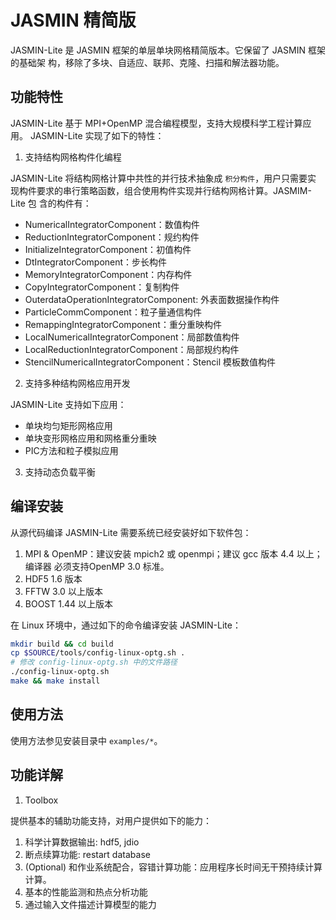 # JASMIN 精简版

JASMIN-Lite 是 JASMIN 框架的单层单块网格精简版本。它保留了 JASMIN 框架的基础架 构，移除了多块、自适应、联邦、克隆、扫描和解法器功能。

## 功能特性

JASMIN-Lite 基于 MPI+OpenMP 混合编程模型，支持大规模科学工程计算应用。 JASMIN-Lite 实现了如下的特性：

1. 支持结构网格构件化编程

  JASMIN-Lite 将结构网格计算中共性的并行技术抽象成 `积分构件`，用户只需要实 现构件要求的串行策略函数，组合使用构件实现并行结构网格计算。JASMIM-Lite 包 含的构件有：

  - NumericalIntegratorComponent：数值构件
  - ReductionIntegratorComponent：规约构件
  - InitializeIntegratorComponent：初值构件
  - DtIntegratorComponent：步长构件
  - MemoryIntegratorComponent：内存构件
  - CopyIntegratorComponent：复制构件
  - OuterdataOperationIntegratorComponent: 外表面数据操作构件
  - ParticleCommComponent：粒子量通信构件
  - RemappingIntegratorComponent：重分重映构件
  - LocalNumericalIntegratorComponent：局部数值构件
  - LocalReductionIntegratorComponent：局部规约构件
  - StencilNumericalIntegratorComponent：Stencil 模板数值构件

2. 支持多种结构网格应用开发

  JASMIN-Lite 支持如下应用：

  - 单块均匀矩形网格应用
  - 单块变形网格应用和网格重分重映
  - PIC方法和粒子模拟应用

3. 支持动态负载平衡

## 编译安装

从源代码编译 JASMIN-Lite 需要系统已经安装好如下软件包：

1. MPI & OpenMP：建议安装 mpich2 或 openmpi；建议 gcc 版本 4.4 以上；编译器 必须支持OpenMP 3.0 标准。
2. HDF5 1.6 版本
3. FFTW 3.0 以上版本
4. BOOST 1.44 以上版本

在 Linux 环境中，通过如下的命令编译安装 JASMIN-Lite：

```bash
mkdir build && cd build
cp $SOURCE/tools/config-linux-optg.sh .
# 修改 config-linux-optg.sh 中的文件路径
./config-linux-optg.sh
make && make install
```

## 使用方法

使用方法参见安装目录中 `examples/*`。

## 功能详解

1. Toolbox

  提供基本的辅助功能支持，对用户提供如下的能力：

  1. 科学计算数据输出: hdf5, jdio
  2. 断点续算功能: restart database
  3. (Optional) 和作业系统配合，容错计算功能：应用程序长时间无干预持续计算 计算。
  4. 基本的性能监测和热点分析功能
  5. 通过输入文件描述计算模型的能力
